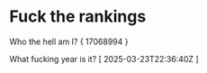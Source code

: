 # Fuck the rankings

Who the hell am I?
{ 17068994 }

What fucking year is it?
[ 2025-03-23T22:36:40Z ]
